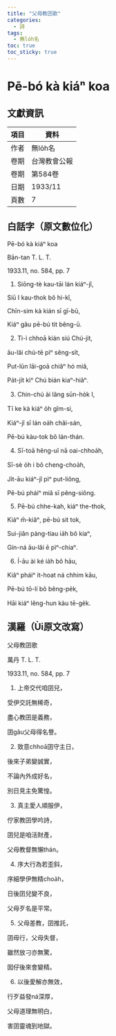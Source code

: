 ```yaml
---
title: "父母教囝歌"
categories:
  - 詩
tags:
  - 無lo̍h名
toc: true
toc_sticky: true
---
```


# Pē-bó kà kiáⁿ koa

## 文獻資訊

| 項目 | 資料 |
|---|---|
| 作者 | 無lo̍h名 |
| 卷期 | 台灣教會公報 |
| 卷期 | 第584卷 |
| 日期 | 1933/11 |
| 頁數 | 7 |

## 白話字（原文數位化）

Pē-bó kà kiáⁿ koa

Bān-tan T. L. T.

1933.11, no. 584, pp. 7

1. Siōng-tè kau-tāi lán kiáⁿ-jî,

Siū I kau-thok bô hi-kî,

Chīn-sim kà kián sī gī-bū,

Kiáⁿ gâu pē-bú tit bêng-ū.

2. Tì-ì chhoā kián siú Chú-ji̍t,

āu-lâi chú-tē pìⁿ sêng-si̍t,

Put-lūn lāi-goā chiâⁿ hó miâ,

Pa̍t-ji̍t kìⁿ Chú bián kiaⁿ-hiâⁿ.

3. Chin-chú ài lâng sūn-ho̍k I,

Tī ke kà kiáⁿ o̍h gîm-si,

Kiáⁿ-jî sī lán oa̍h châi-sán,

Pē-bú kàu-tok bô lán-thán.

4. Sī-toā hêng-uî nā oai-chhoa̍h,

Sī-sè o̍h i bô cheng-choa̍h,

Ji̍t-āu kiáⁿ-jî pìⁿ put-liông,

Pē-bú pháiⁿ miâ sī pêng-siông.

5. Pē-bú chhe-kah, kiáⁿ the-thok,

Kiáⁿ m̄-kiâⁿ, pē-bú sit tok,

Sui-jiân pàng-tiau ia̍h bô kiaⁿ,

Gín-ná āu-lâi ē pìⁿ-chiaⁿ.

6. Í-āu ài ké ia̍h bô hāu,

Kiâⁿ pháiⁿ it-hoat ná chhim kāu,

Pē-bú tō-lí bô bêng-pe̍k,

Hāi kiáⁿ lêng-hun kàu tē-ge̍k.

## 漢羅（Ùi原文改寫）

父母教囝歌

萬丹 T. L. T.

1933.11, no. 584, pp. 7

1. 上帝交代咱囝兒，

受伊交託無稀奇，

盡心教囝是義務，

囝gâu父母得名譽。

2. 致意chhoā囝守主日，

後來子弟變誠實，

不論內外成好名，

別日見主免驚惶。

3. 真主愛人順服伊，

佇家教囝學吟詩，

囝兒是咱活財產，

父母教督無懶thán。

4. 序大行為若歪斜，

序細學伊無精choa̍h，

日後囝兒變不良，

父母歹名是平常。

5. 父母差教，囝推託，

囝毋行，父母失督，

雖然放刁亦無驚，

囡仔後來會變精。

6. 以後愛解亦無效，

行歹益發ná深厚，

父母道理無明白，

害囝靈魂到地獄。
